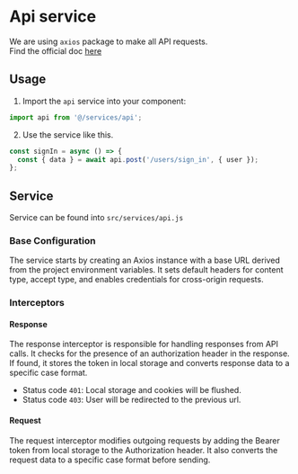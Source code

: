 # Api service

We are using `axios` package to make all API requests.  
Find the official doc [here](https://www.npmjs.com/package/axios)

## Usage

1. Import the `api` service into your component:

```javascript
import api from '@/services/api';
```

2. Use the service like this.

```javascript
const signIn = async () => {
  const { data } = await api.post('/users/sign_in', { user });
};
```

## Service

Service can be found into `src/services/api.js`

### Base Configuration

The service starts by creating an Axios instance with a base URL derived from the project environment variables. It sets default headers for content type, accept type, and enables credentials for cross-origin requests.

### Interceptors

#### Response

The response interceptor is responsible for handling responses from API calls. It checks for the presence of an authorization header in the response. If found, it stores the token in local storage and converts response data to a specific case format.

- Status code `401`: Local storage and cookies will be flushed.
- Status code `403`: User will be redirected to the previous url.

#### Request

The request interceptor modifies outgoing requests by adding the Bearer token from local storage to the Authorization header. It also converts the request data to a specific case format before sending.
